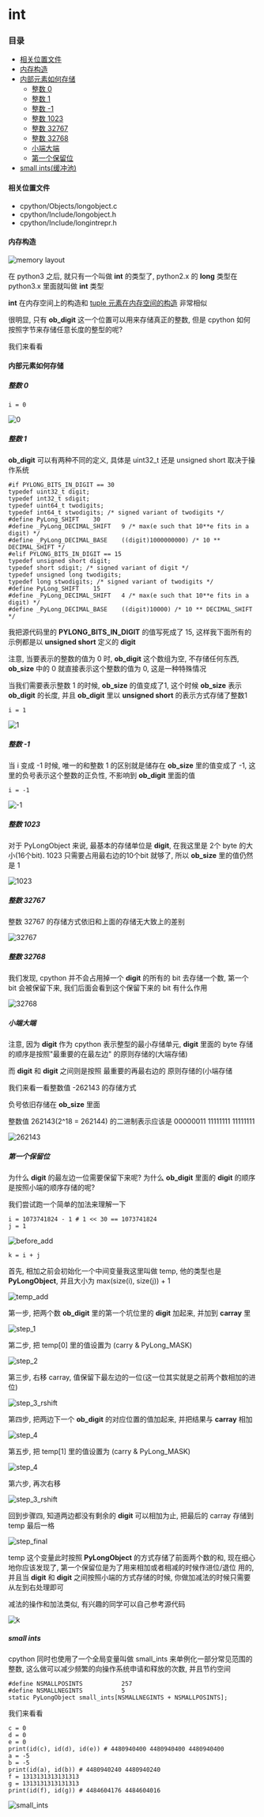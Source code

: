 # int

### 目录

* [相关位置文件](#相关位置文件)
* [内存构造](#内存构造)
* [内部元素如何存储](#内部元素如何存储)
	* [整数 0](#整数-0)
	* [整数 1](#整数-1)
	* [整数 -1](#整数-1)
	* [整数 1023](#整数-1023)
	* [整数 32767](#整数-32767)
	* [整数 32768](#整数-32768)
	* [小端大端](#小端大端)
	* [第一个保留位](#第一个保留位)
* [small ints(缓冲池)](#small-ints)

#### 相关位置文件
* cpython/Objects/longobject.c
* cpython/Include/longobject.h
* cpython/Include/longintrepr.h

#### 内存构造

![memory layout](https://img-blog.csdnimg.cn/20190314164305131.png?x-oss-process=image/watermark,type_ZmFuZ3poZW5naGVpdGk,shadow_10,text_aHR0cHM6Ly9ibG9nLmNzZG4ubmV0L3FxXzMxNzIwMzI5,size_16,color_FFFFFF,t_70)

在 python3 之后, 就只有一个叫做 **int** 的类型了, python2.x 的 **long** 类型在 python3.x 里面就叫做 **int** 类型

**int** 在内存空间上的构造和 [tuple 元素在内存空间的构造](https://github.com/zpoint/Cpython-Internals/blob/master/BasicObject/tuple/tuple_cn.md#%E5%86%85%E5%AD%98%E6%9E%84%E9%80%A0) 非常相似

很明显, 只有 **ob_digit** 这一个位置可以用来存储真正的整数, 但是 cpython 如何按照字节来存储任意长度的整型的呢?

我们来看看

#### 内部元素如何存储

##### 整数 0

	i = 0

![0](https://github.com/zpoint/Cpython-Internals/blob/master/BasicObject/long/0.png)

##### 整数 1

**ob_digit** 可以有两种不同的定义, 具体是 uint32_t 还是 unsigned short 取决于操作系统

    #if PYLONG_BITS_IN_DIGIT == 30
    typedef uint32_t digit;
    typedef int32_t sdigit;
    typedef uint64_t twodigits;
    typedef int64_t stwodigits; /* signed variant of twodigits */
    #define PyLong_SHIFT    30
    #define _PyLong_DECIMAL_SHIFT   9 /* max(e such that 10**e fits in a digit) */
    #define _PyLong_DECIMAL_BASE    ((digit)1000000000) /* 10 ** DECIMAL_SHIFT */
    #elif PYLONG_BITS_IN_DIGIT == 15
    typedef unsigned short digit;
    typedef short sdigit; /* signed variant of digit */
    typedef unsigned long twodigits;
    typedef long stwodigits; /* signed variant of twodigits */
    #define PyLong_SHIFT    15
    #define _PyLong_DECIMAL_SHIFT   4 /* max(e such that 10**e fits in a digit) */
    #define _PyLong_DECIMAL_BASE    ((digit)10000) /* 10 ** DECIMAL_SHIFT */

我把源代码里的 **PYLONG_BITS_IN_DIGIT** 的值写死成了 15, 这样我下面所有的示例都是以 **unsigned short** 定义的 **digit**

注意, 当要表示的整数的值为 0 时, **ob_digit** 这个数组为空, 不存储任何东西, **ob_size** 中的 0 就直接表示这个整数的值为 0, 这是一种特殊情况

当我们需要表示整数 1 的时候, **ob_size** 的值变成了1, 这个时候 **ob_size** 表示 **ob_digit** 的长度, 并且 **ob_digit** 里以 **unsigned short** 的表示方式存储了整数1

	i = 1

![1](https://github.com/zpoint/Cpython-Internals/blob/master/BasicObject/long/1.png)

##### 整数 -1

当 i 变成 -1 时候, 唯一的和整数 1 的区别就是储存在 **ob_size** 里的值变成了 -1, 这里的负号表示这个整数的正负性, 不影响到 **ob_digit** 里面的值

	i = -1

![-1](https://github.com/zpoint/Cpython-Internals/blob/master/BasicObject/long/-1.png)

##### 整数 1023

对于 PyLongObject 来说, 最基本的存储单位是 **digit**, 在我这里是 2个 byte 的大小(16个bit). 1023 只需要占用最右边的10个bit 就够了, 所以 **ob_size** 里的值仍然是 1


![1023](https://github.com/zpoint/Cpython-Internals/blob/master/BasicObject/long/1023.png)

##### 整数 32767

整数 32767 的存储方式依旧和上面的存储无大致上的差别

![32767](https://github.com/zpoint/Cpython-Internals/blob/master/BasicObject/long/32767.png)

##### 整数 32768

我们发现, cpython 并不会占用掉一个 **digit** 的所有的 bit 去存储一个数, 第一个 bit 会被保留下来, 我们后面会看到这个保留下来的 bit 有什么作用

![32768](https://github.com/zpoint/Cpython-Internals/blob/master/BasicObject/long/32768.png)

##### 小端大端

注意, 因为 **digit** 作为 cpython 表示整型的最小存储单元, **digit** 里面的 byte 存储的顺序是按照"最重要的在最左边" 的原则存储的(大端存储)

而 **digit** 和 **digit** 之间则是按照 最重要的再最右边的 原则存储的(小端存储

我们来看一看整数值 -262143 的存储方式

负号依旧存储在 **ob_size** 里面

整数值 262143(2^18 = 262144) 的二进制表示应该是 00000011 11111111 11111111

![262143](https://github.com/zpoint/Cpython-Internals/blob/master/BasicObject/long/262143.png)

##### 第一个保留位

为什么 **digit** 的最左边一位需要保留下来呢? 为什么 **ob_digit** 里面的 **digit** 的顺序是按照小端的顺序存储的呢?

我们尝试跑一个简单的加法来理解一下

	i = 1073741824 - 1 # 1 << 30 == 1073741824
    j = 1

![before_add](https://github.com/zpoint/Cpython-Internals/blob/master/BasicObject/long/before_add.png)

	k = i + j

首先, 相加之前会初始化一个中间变量我这里叫做 temp, 他的类型也是 **PyLongObject**, 并且大小为 max(size(i), size(j)) + 1

![temp_add](https://github.com/zpoint/Cpython-Internals/blob/master/BasicObject/long/temp_add.png)

第一步, 把两个数 **ob_digit** 里的第一个坑位里的 **digit** 加起来, 并加到 **carray** 里

![step_1](https://github.com/zpoint/Cpython-Internals/blob/master/BasicObject/long/step_1.png)

第二步, 把 temp[0] 里的值设置为 (carry & PyLong_MASK)

![step_2](https://github.com/zpoint/Cpython-Internals/blob/master/BasicObject/long/step_2.png)

第三步, 右移 carray, 值保留下最左边的一位(这一位其实就是之前两个数相加的进位)

![step_3_rshift](https://github.com/zpoint/Cpython-Internals/blob/master/BasicObject/long/step_3_rshift.png)

第四步, 把两边下一个 **ob_digit** 的对应位置的值加起来, 并把结果与 **carray** 相加

![step_4](https://github.com/zpoint/Cpython-Internals/blob/master/BasicObject/long/step_4.png)

第五步, 把 temp[1] 里的值设置为 (carry & PyLong_MASK)

![step_4](https://github.com/zpoint/Cpython-Internals/blob/master/BasicObject/long/step_5.png)

第六步, 再次右移

![step_3_rshift](https://github.com/zpoint/Cpython-Internals/blob/master/BasicObject/long/step_3_rshift.png)

回到步骤四, 知道两边都没有剩余的 **digit** 可以相加为止, 把最后的 carray 存储到 temp 最后一格

![step_final](https://github.com/zpoint/Cpython-Internals/blob/master/BasicObject/long/step_final.png)

temp 这个变量此时按照 **PyLongObject** 的方式存储了前面两个数的和, 现在细心地你应该发现了, 第一个保留位是为了用来相加或者相减的时候作进位/退位 用的, 并且当 **digit** 和 **digit** 之间按照小端的方式存储的时候, 你做加减法的时候只需要从左到右处理即可

减法的操作和加法类似, 有兴趣的同学可以自己参考源代码

![k](https://github.com/zpoint/Cpython-Internals/blob/master/BasicObject/long/k.png)


##### small ints

cpython 同时也使用了一个全局变量叫做 small_ints 来单例化一部分常见范围的整数, 这么做可以减少频繁的向操作系统申请和释放的次数, 并且节约空间


	#define NSMALLPOSINTS           257
	#define NSMALLNEGINTS           5
    static PyLongObject small_ints[NSMALLNEGINTS + NSMALLPOSINTS];

我们来看看

	c = 0
    d = 0
    e = 0
    print(id(c), id(d), id(e)) # 4480940400 4480940400 4480940400
    a = -5
    b = -5
    print(id(a), id(b)) # 4480940240 4480940240
    f = 1313131313131313
    g = 1313131313131313
    print(id(f), id(g)) # 4484604176 4484604016

![small_ints](https://github.com/zpoint/Cpython-Internals/blob/master/BasicObject/long/small_ints.png)